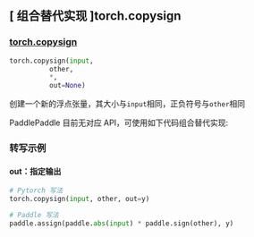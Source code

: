 ## [ 组合替代实现 ]torch.copysign

### [torch.copysign](https://pytorch.org/docs/stable/generated/torch.copysign.html#torch.copysign)

```python
torch.copysign(input,
          other,
          *,
          out=None)
```
创建一个新的浮点张量，其大小与` input `相同，正负符号与` other `相同

PaddlePaddle 目前无对应 API，可使用如下代码组合替代实现:

### 转写示例

#### out：指定输出
```python
# Pytorch 写法
torch.copysign(input, other, out=y)

# Paddle 写法
paddle.assign(paddle.abs(input) * paddle.sign(other), y)
```
